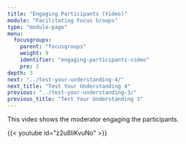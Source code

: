 ```yaml
---
title: "Engaging Participants (Video)"
module: "Facilitating Focus Groups"
type: "module-page"
menu:
  focusgroups:
    parent: "focusgroups"
    weight: 9
    identifier: "engaging-participants-video"
    pre: 3
depth: 3
next: "../test-your-understanding-4/"
next_title: "Test Your Understanding 4"
previous: "../test-your-understanding-3/"
previous_title: "Test Your Understanding 3"
---
```

This video shows the moderator engaging the participants.

{{< youtube id="z2u8IiKvuNo" >}}